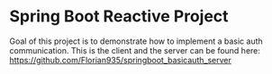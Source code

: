 # Spring Boot Reactive Project
Goal of this project is to demonstrate how to implement a basic auth communication. This is the client and the server can be found here: https://github.com/Florian935/springboot_basicauth_server
